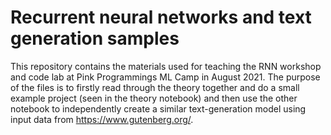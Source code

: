 # Recurrent neural networks and text generation samples
This repository contains the materials used for teaching the RNN workshop and code lab at Pink Programmings ML Camp in August 2021. The purpose of the files is to firstly read through the theory together and do a small example project (seen in the theory notebook) and then use the other notebook to independently create a similar text-generation model using input data from https://www.gutenberg.org/. 
